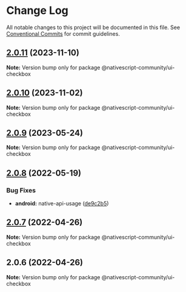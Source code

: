 # Change Log

All notable changes to this project will be documented in this file.
See [Conventional Commits](https://conventionalcommits.org) for commit guidelines.

## [2.0.11](https://github.com/nativescript-community/ui-checkbox/compare/v2.0.10...v2.0.11) (2023-11-10)

**Note:** Version bump only for package @nativescript-community/ui-checkbox





## [2.0.10](https://github.com/nativescript-community/ui-checkbox/compare/v2.0.9...v2.0.10) (2023-11-02)

**Note:** Version bump only for package @nativescript-community/ui-checkbox

## [2.0.9](https://github.com/nativescript-community/ui-checkbox/compare/v2.0.8...v2.0.9) (2023-05-24)

**Note:** Version bump only for package @nativescript-community/ui-checkbox

## [2.0.8](https://github.com/nativescript-community/ui-checkbox/compare/v2.0.7...v2.0.8) (2022-05-19)

### Bug Fixes

* **android:** native-api-usage ([de9c2b5](https://github.com/nativescript-community/ui-checkbox/commit/de9c2b51a47940127480c9a303f43290e50b5d5c))

## [2.0.7](https://github.com/nativescript-community/ui-checkbox/compare/v2.0.6...v2.0.7) (2022-04-26)

**Note:** Version bump only for package @nativescript-community/ui-checkbox

## 2.0.6 (2022-04-26)

**Note:** Version bump only for package @nativescript-community/ui-checkbox
